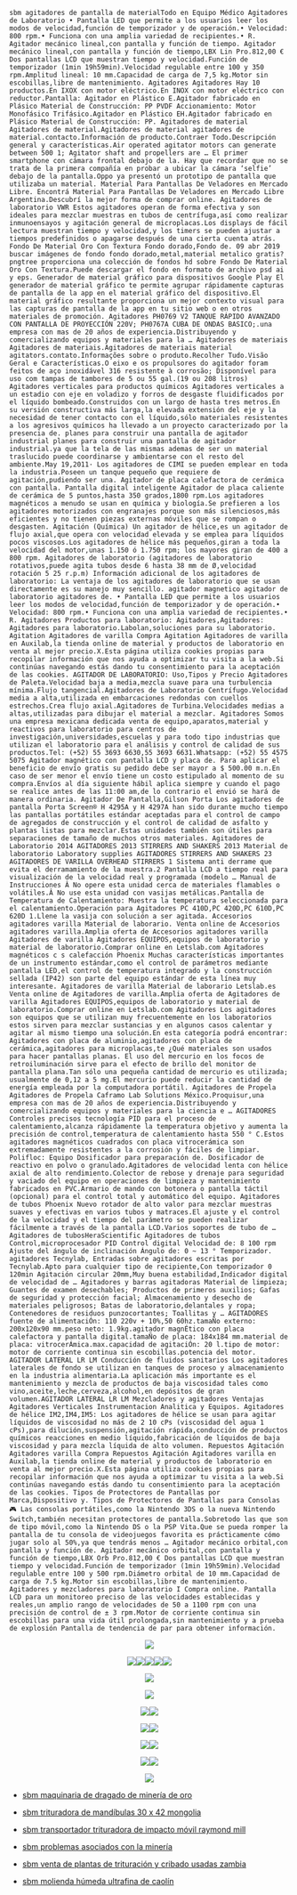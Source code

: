 
```
sbm agitadores de pantalla de materialTodo en Equipo Médico Agitadores de Laboratorio • Pantalla LED que permite a los usuarios leer los modos de velocidad,función de temporizador y de operación.• Velocidad: 800 rpm.• Funciona con una amplia variedad de recipientes.• R. Agitador mecánico lineal,con pantalla y función de tiempo. Agitador mecánico lineal,con pantalla y función de tiempo,LBX Lin Pro.812,00 € Dos pantallas LCD que muestran tiempo y velocidad.Función de temporizador (1min 19h59min).Velocidad regulable entre 100 y 350 rpm.Amplitud lineal: 10 mm.Capacidad de carga de 7,5 kg.Motor sin escobillas,libre de mantenimiento. Agitadores Agitadores Hay 10 productos.En IXOX con motor eléctrico.En INOX con motor eléctrico con reductor.Pantalla: Agitador en Plástico E.Agitador fabricado en Plásico Material de Construcción: PP PVDF Accionamiento: Motor Monofásico Trifásico.Agitador en Plástico EH.Agitador fabricado en Plásico Material de Construcción: PP. Agitadores de material Agitadores de material.Agitadores de material agitadores de material.contacto.Información de producto.Contraer Todo.Descripción general y características.Air operated agitator motors can generate between 500 1; Agitator shaft and propellers are … El primer smartphone con cámara frontal debajo de la. Hay que recordar que no se trata de la primera compañía en probar a ubicar la cámara ‘selfie’ debajo de la pantalla.Oppo ya presentó un prototipo de pantalla que utilizaba un material. Material Para Pantallas De Veladores en Mercado Libre. Encontrá Material Para Pantallas De Veladores en Mercado Libre Argentina.Descubrí la mejor forma de comprar online. Agitadores de laboratorio VWR Estos agitadores operan de forma efectiva y son ideales para mezclar muestras en tubos de centrífuga,así como realizar inmunoensayos y agitación general de microplacas.Los displays de fácil lectura muestran tiempo y velocidad,y los timers se pueden ajustar a tiempos predefinidos o apagarse después de una cierta cuenta atrás. Fondo De Material Oro Con Textura Fondo dorado,Fondo de. 09 abr 2019 buscar imágenes de fondo fondo dorado,metal,material metalico gratis? pngtree proporciona una colección de fondos hd sobre Fondo De Material Oro Con Textura.Puede descargar el fondo en formato de archivo psd ai y eps. Generador de material gráfico para dispositivos Google Play El generador de material gráfico te permite agrupar rápidamente capturas de pantalla de la app en el material gráfico del dispositivo.El material gráfico resultante proporciona un mejor contexto visual para las capturas de pantalla de la app en tu sitio web o en otros materiales de promoción. Agitadores PH0769 V2 TANQUE RÁPIDO AVANZADO CON PANTALLA DE PROYECCIÓN 220V; PH0767A CUBA DE ONDAS BASICO;.una empresa con mas de 20 años de experiencia.Distribuyendo y comercializando equipos y materiales para la … Agitadores de materiais Agitadores de materiais.Agitadores de materiais material agitators.contato.Informações sobre o produto.Recolher Tudo.Visão Geral e Características.O eixo e os propulsores do agitador foram feitos de aço inoxidável 316 resistente à corrosão; Disponível para uso com tampas de tambores de 5 ou 55 gal.(19 ou 208 litros) Agitadores verticales para productos químicos Agitadores verticales a un estadio con eje en voladizo y forros de desgaste fluidificados por el líquido bombeado.Construidos con un largo de hasta tres metros.En su versión constructiva más larga,la elevada extensión del eje y la necesidad de tener contacto con el líquido,sólo materiales resistentes a los agresivos químicos ha llevado a un proyecto caracterizado por la presencia de. planes para construir una pantalla de agitador industrial planes para construir una pantalla de agitador industrial.ya que la tela de las mismas ademas de ser un material traslucido puede coordinarse y ambientarse con el resto del ambiente.May 19,2011· Los agitadores de CIMI se pueden emplear en toda la industria.Poseen un tanque pequeño que requiere de agitación,pudiendo ser una. Agitador de placa calefactora de cerámica con pantalla. Pantalla digital inteligente Agitador de placa caliente de cerámica de 5 puntos,hasta 350 grados,1800 rpm.Los agitadores magnéticos a menudo se usan en química y biología.Se prefieren a los agitadores motorizados con engranajes porque son más silenciosos,más eficientes y no tienen piezas externas móviles que se rompan o desgasten. Agitación (Química) Un agitador de hélice,es un agitador de flujo axial,que opera con velocidad elevada y se emplea para líquidos pocos viscosos.Los agitadores de hélice más pequeños,giran a toda la velocidad del motor,unas 1.150 ó 1.750 rpm; los mayores giran de 400 a 800 rpm. Agitadores de laboratorio (agitadores de laboratorio rotativos,puede agita tubos desde 6 hasta 38 mm de Ø,velocidad rotación 5 25 r.p.m) Información adicional de los agitadores de laboratorio: La ventaja de los agitadores de laboratorio que se usan directamente es su manejo muy sencillo. agitador magnetico agitador de laboratorio agitadores de. • Pantalla LED que permite a los usuarios leer los modos de velocidad,función de temporizador y de operación.• Velocidad: 800 rpm.• Funciona con una amplia variedad de recipientes.• R. Agitadores Productos para laboratorio: Agitadores,Agitadores: Agitadores para laboratorio.Labolan,soluciones para su laboratorio. Agitation Agitadores de varilla Compra Agitation Agitadores de varilla en Auxilab,la tienda online de material y productos de laboratorio en venta al mejor precio.X.Esta página utiliza cookies propias para recopilar información que nos ayuda a optimizar tu visita a la web.Si continúas navegando estás dando tu consentimiento para la aceptación de las cookies. AGITADOR DE LABORATORIO: Uso,Tipos y Precio Agitadores de Paleta.Velocidad baja a media,mezcla suave para una turbulencia mínima.Flujo tangencial.Agitadores de Laboratorio Centrífugo.Velocidad media a alta,utilizada en embarcaciones redondas con cuellos estrechos.Crea flujo axial.Agitadores de Turbina.Velocidades medias a altas,utilizadas para dibujar el material a mezclar. Agitadores Somos una empresa mexicana dedicada venta de equipo,aparatos,material y reactivos para laboratorio para centros de investigación,universidades,escuelas y para todo tipo industrias que utilizan el laboratorio para el análisis y control de calidad de sus productos.Tel: (+52) 55 3693 6630,55 3693 6631.Whatsapp: (+52) 55 4575 5075 Agitador magnético con pantalla LCD y placa de. Para aplicar el beneficio de envío gratis su pedido debe ser mayor a $ 500.00 m.n.En caso de ser menor el envío tiene un costo estipulado al momento de su compra.Envíos al día siguiente hábil aplica siempre y cuando el pago se realice antes de las 11:00 am,de lo contrario el envió se hará de manera ordinaria. Agitador De Pantalla,Gilson Porta Los agitadores de pantalla Porta Screen® H 4295A y H 4297A han sido durante mucho tiempo las pantallas portátiles estándar aceptadas para el control de campo de agregados de construcción y el control de calidad de asfalto y plantas listas para mezclar.Estas unidades también son útiles para separaciones de tamaño de muchos otros materiales. Agitadores de Laboratorio 2014 AGITADORES 2013 STIRRERS AND SHAKERS 2013 Material de laboratorio Laboratory supplies AGITADORES STIRRERS AND SHAKERS 23 AGITADORES DE VARILLA OVERHEAD STIRRERS 1 Sistema anti derrame que evita el derramamiento de la muestra.2 Pantalla LCD a tiempo real para visualización de la velocidad real y programada (modelo … Manual de Instrucciones Â No opere esta unidad cerca de materiales flamables o volátiles.Â No use esta unidad con vasijas metálicas.Pantalla de Temperatura de Calentamiento: Muestra la temperatura seleccionada para el calentamiento.Operación para Agitadores PC 410D,PC 420D,PC 610D,PC 620D 1.Llene la vasija con solución a ser agitada. Accesorios agitadores varilla Material de laborario. Venta online de Accesorios agitadores varilla.Amplia oferta de Accesorios agitadores varilla Agitadores de varilla Agitadores EQUIPOS,equipos de laboratorio y material de laboratorio.Comprar online en Letslab.com Agitadores magnéticos c s calefacción Phoenix Muchas características importantes de un instrumento estándar,como el control de parámetros mediante pantalla LED,el control de temperatura integrado y la construcción sellada (IP42) son parte del equipo estándar de esta línea muy interesante. Agitadores de varilla Material de laborario Letslab.es Venta online de Agitadores de varilla.Amplia oferta de Agitadores de varilla Agitadores EQUIPOS,equipos de laboratorio y material de laboratorio.Comprar online en Letslab.com Agitadores Los agitadores son equipos que se utilizan muy frecuentemente en los laboratorios estos sirven para mezclar sustancias y en algunos casos calentar y agitar al mismo tiempo una solución.En esta categoría podrá encontrar: Agitadores con placa de aluminio,agitadores con placa de cerámica,agitadores para microplacas,te ¿Qué materiales son usados para hacer pantallas planas. El uso del mercurio en los focos de retroiluminación sirve para el efecto de brillo del monitor de pantalla plana.Tan sólo una pequeña cantidad de mercurio es utilizada; usualmente de 0,12 a 5 mg.El mercurio puede reducir la cantidad de energía empleada por la computadora portátil. Agitadores de Propela Agitadores de Propela Caframo Lab Solutions México.Proquisur,una empresa con mas de 20 años de experiencia.Distribuyendo y comercializando equipos y materiales para la ciencia e … AGITADORES Controles precisos tecnología PID para el proceso de calentamiento,alcanza rápidamente la temperatura objetivo y aumenta la precisión de control,temperatura de calentamiento hasta 550 ° C.Estos agitadores magnéticos cuadrados con placa vitrocerámica son extremadamente resistentes a la corrosión y fáciles de limpiar. Polifloc: Equipo Dosificador para preparación de. Dosificador de reactivo en polvo o granulado.Agitadores de velocidad lenta con hélice axial de alto rendimiento.Colector de rebose y drenaje para seguridad y vaciado del equipo en operaciones de limpieza y mantenimiento fabricados en PVC.Armario de mando con botonera o pantalla táctil (opcional) para el control total y automático del equipo. Agitadores de tubos Phoenix Nuevo rotador de alto valor para mezclar muestras suaves y efectivas en varios tubos y matraces.El ajuste y el control de la velocidad y el tiempo del parámetro se pueden realizar fácilmente a través de la pantalla LCD.Varios soportes de tubo de … Agitadores de tubosHeraScientific Agitadores de tubos Control,microprocesador PID Control digital Velocidad de: 8 100 rpm Ajuste del ángulo de inclinación Ángulo de: 0 ~ 13 ° Temporizador. agitadores Tecnylab, Entradas sobre agitadores escritas por Tecnylab.Apto para cualquier tipo de recipiente,Con temporizador 0 120min Agitación circular 20mm,Muy buena estabilidad,Indicador digital de velocidad de … Agitadores y barras agitadoras Material de limpieza; Guantes de examen desechables; Productos de primeros auxilios; Gafas de seguridad y protección facial; Almacenamiento y desecho de materiales peligrosos; Batas de laboratorio,delantales y ropa; Contenedores de residuos punzocortantes; Toallitas y … AGITADORES fuente de alimentaciÓn: 110 220v + 10%,50 60hz.tamaÑo externo: 200x120x90 mm.peso neto: 1.9kg.agitador magnÉtico con placa calefactora y pantalla digital.tamaÑo de placa: 184x184 mm.material de placa: vitrocerÁmica.max.capacidad de agitaciÓn: 20 l.tipo de motor: motor de corriente continua sin escobillas.potencia del motor. AGITADOR LATERAL LR LM Conducción de fluidos sanitarios Los agitadores laterales de fondo se utilizan en tanques de proceso y almacenamiento en la industria alimentaria.La aplicación más importante es el mantenimiento y mezcla de productos de baja viscosidad tales como vino,aceite,leche,cerveza,alcohol,en depósitos de gran volumen.AGITADOR LATERAL LR LM Mezcladores y agitadores Ventajas Agitadores Verticales Instrumentacion Analitica y Equipos. Agitadores de hélice IM2,IM4,IM5: Los agitadores de hélice se usan para agitar líquidos de viscosidad no más de 2 10 cPs (viscosidad del agua 1 cPs),para dilución,suspensión,agitación rápida,conducción de productos químicos reacciones en medio líquido,fabricación de líquidos de baja viscosidad y para mezcla líquida de alto volumen. Repuestos Agitación Agitadores varilla Compra Repuestos Agitación Agitadores varilla en Auxilab,la tienda online de material y productos de laboratorio en venta al mejor precio.X.Esta página utiliza cookies propias para recopilar información que nos ayuda a optimizar tu visita a la web.Si continúas navegando estás dando tu consentimiento para la aceptación de las cookies. Tipos de Protectores de Pantallas por Marca,Dispositivo y. Tipos de Protectores de Pantallas para Consolas 🎮 Las consolas portátiles,como la Nintendo 3DS o la nueva Nintendo Switch,también necesitan protectores de pantalla.Sobretodo las que son de tipo móvil,como la Nintendo DS o la PSP Vita.Que se pueda romper la pantalla de tu consola de videojuegos favorita es prácticamente cómo jugar solo al 50%,ya que tendrás menos … Agitador mecánico orbital,con pantalla y función de. Agitador mecánico orbital,con pantalla y función de tiempo,LBX Orb Pro.812,00 € Dos pantallas LCD que muestran tiempo y velocidad.Función de temporizador (1min 19h59min).Velocidad regulable entre 100 y 500 rpm.Diámetro orbital de 10 mm.Capacidad de carga de 7.5 kg.Motor sin escobillas,libre de mantenimiento. Agitadores y mezcladores para laboratorio I Compra online. Pantalla LCD para un monitoreo preciso de las velocidades establecidas y reales,un amplio rango de velocidades de 50 a 1100 rpm con una precisión de control de ± 3 rpm.Motor de corriente continua sin escobillas para una vida útil prolongada,sin mantenimiento y a prueba de explosión Pantalla de tendencia de par para obtener información. 
```

<div align="center">

<a href="https://es-crusher.shibang-china.com/github&k=sbm+agitadores+de+pantalla+de+material"><img src="https://static.shibang-china.com/es/crusher/logo.jpg"></a>

<a href="https://es-crusher.shibang-china.com/github&k=sbm+agitadores+de+pantalla+de+material"><img src="https://static.shibang-china.com/es/crusher/index.jpg"></a><a href="https://es-crusher.shibang-china.com/material.htmlgithub&k=sbm+agitadores+de+pantalla+de+material"><img src="https://static.shibang-china.com/es/crusher/material.jpg"></a><a href="https://es-crusher.shibang-china.com/application.htmlgithub&k=sbm+agitadores+de+pantalla+de+material"><img src="https://static.shibang-china.com/es/crusher/application.jpg"></a><a href="https://es-crusher.shibang-china.com/aboutus.htmlgithub&k=sbm+agitadores+de+pantalla+de+material"><img src="https://static.shibang-china.com/es/crusher/aboutus.jpg"></a><a href="https://es-crusher.shibang-china.com/contact.htmlgithub&k=sbm+agitadores+de+pantalla+de+material"><img src="https://static.shibang-china.com/es/crusher/contact.jpg"></a>

<a href="https://es-crusher.shibang-china.com/github&k=sbm+agitadores+de+pantalla+de+material"><img src="https://static.shibang-china.com/es/crusher/banner.jpg"></a>

<a href="https://swt.shibang-china.com/github&k=sbm+agitadores+de+pantalla+de+material"><img src="https://static.shibang-china.com/es/crusher/text.jpg"></a>

<a href="https://swt.shibang-china.com/github&k=sbm+agitadores+de+pantalla+de+material"><img src="https://static.shibang-china.com/es/crusher/chat.jpg"></a><a href="https://es-crusher.shibang-china.com/contact.htmlgithub&k=sbm+agitadores+de+pantalla+de+material"><img src="https://static.shibang-china.com/es/crusher/message.jpg"></a>

<a href="https://es-crusher.shibang-china.com/products/pe.htmlgithub&k=sbm+agitadores+de+pantalla+de+material"><img src="https://static.shibang-china.com/es/crusher/pe.jpg"></a><a href="https://es-crusher.shibang-china.com/products/pf.htmlgithub&k=sbm+agitadores+de+pantalla+de+material"><img src="https://static.shibang-china.com/es/crusher/pf.jpg"></a>

<a href="https://es-crusher.shibang-china.com/products/hpt.htmlgithub&k=sbm+agitadores+de+pantalla+de+material"><img src="https://static.shibang-china.com/es/crusher/hpt.jpg"></a><a href="https://es-crusher.shibang-china.com/products/vsi.htmlgithub&k=sbm+agitadores+de+pantalla+de+material"><img src="https://static.shibang-china.com/es/crusher/vsi.jpg"></a>

<a href="https://es-crusher.shibang-china.com/products/klv.htmlgithub&k=sbm+agitadores+de+pantalla+de+material"><img src="https://static.shibang-china.com/es/crusher/klv.jpg"></a><a href="https://es-crusher.shibang-china.com/products/portable.htmlgithub&k=sbm+agitadores+de+pantalla+de+material"><img src="https://static.shibang-china.com/es/crusher/portable.jpg"></a>

<a href="https://swt.shibang-china.com/github&k=sbm+agitadores+de+pantalla+de+material"><img src="https://static.shibang-china.com/es/crusher/case.jpg"></a>

</div>


* [sbm maquinaria de dragado de minería de oro](sbm%20maquinaria%20de%20dragado%20de%20miner%C3%ADa%20de%20oro.md)

* [sbm trituradora de mandíbulas 30 x 42 mongolia](sbm%20trituradora%20de%20mand%C3%ADbulas%2030%20x%2042%20mongolia.md)

* [sbm transportador trituradora de impacto móvil raymond mill](sbm%20transportador%20trituradora%20de%20impacto%20m%C3%B3vil%20raymond%20mill.md)

* [sbm problemas asociados con la minería](sbm%20problemas%20asociados%20con%20la%20miner%C3%ADa.md)

* [sbm venta de plantas de trituración y cribado usadas zambia](sbm%20venta%20de%20plantas%20de%20trituraci%C3%B3n%20y%20cribado%20usadas%20zambia.md)

* [sbm molienda húmeda ultrafina de caolín](sbm%20molienda%20h%C3%BAmeda%20ultrafina%20de%20caol%C3%ADn.md)